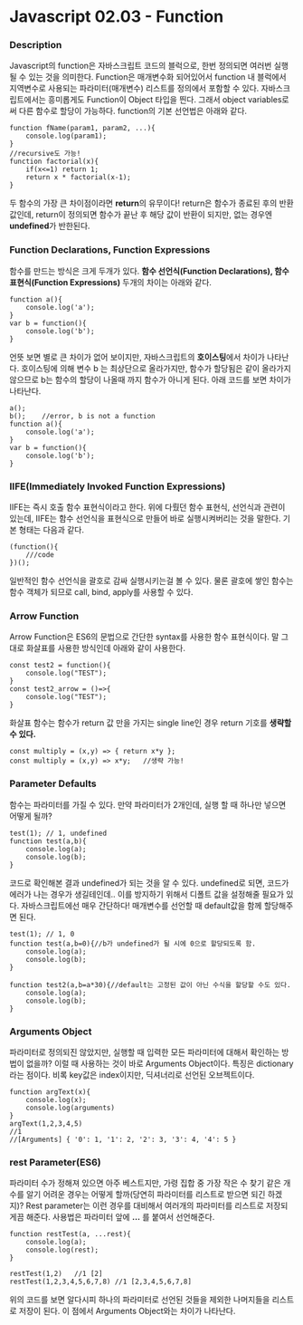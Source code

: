 # Javascript 02.03 - Function
### Description
Javascript의 function은 자바스크립트 코드의 블럭으로, 한번 정의되면 여러번 실행될 수 있는 것을 의미한다. Function은 매개변수화 되어있어서 function 내 블럭에서 지역변수로 사용되는 파라미터(매개변수) 리스트를 정의에서 포함할 수 있다.
자바스크립트에서는 흥미롭게도 Function이 Object 타입을 띈다. 그래서 object variables로써 다른 함수로 할당이 가능하다.  function의 기본 선언법은 아래와 같다.
```
function fName(param1, param2, ...){
	console.log(param1);
}
//recursive도 가능!
function factorial(x){
	if(x<=1) return 1;
	return x * factorial(x-1);
}
```
두 함수의 가장 큰 차이점이라면 **return**의 유무이다! return은 함수가 종료된 후의 반환값인데, return이 정의되면 함수가 끝난 후 해당 값이 반환이 되지만, 없는 경우엔 **undefined**가 반한된다.

### Function Declarations, Function Expressions
함수를 만드는 방식은 크게 두개가 있다. **함수 선언식(Function Declarations), 함수 표현식(Function Expressions)** 두개의 차이는 아래와 같다.
```
function a(){
	console.log('a');
}
var b = function(){
	console.log('b');
}
```
언뜻 보면 별로 큰 차이가 없어 보이지만, 자바스크립트의 **호이스팅**에서 차이가 나타난다.  호이스팅에 의해 변수 b 는 최상단으로 올라가지만, 함수가 할당됨은 같이 올라가지 않으므로  b는 함수의 할당이 나올때 까지 함수가 아니게 된다. 아래 코드를 보면 차이가 나타난다.
```
a();
b();	//error, b is not a function
function a(){
	console.log('a');
}
var b = function(){
	console.log('b');
}
```

### IIFE(Immediately Invoked Function Expressions)
IIFE는 즉시 호출 함수 표현식이라고 한다. 위에 다뤘던 함수 표현식, 선언식과 관련이 있는데, IIFE는 함수 선언식을 표현식으로 만들어 바로 실행시켜버리는 것을 말한다. 기본 형태는 다음과 같다.
```
(function(){
	///code
})();
```
일반적인 함수 선언식을 괄호로 감싸 실행시키는걸 볼 수 있다. 물론 괄호에 쌓인 함수는 함수 객체가 되므로 call, bind, apply를 사용할 수 있다.    

### Arrow Function
Arrow Function은 ES6의 문법으로 간단한 syntax를 사용한 함수 표현식이다. 말 그대로 화살표를 사용한 방식인데 아래와 같이 사용한다.
```
const test2 = function(){
    console.log("TEST");
}
const test2_arrow = ()=>{
    console.log("TEST");
}
```
화살표 함수는 함수가 return 값 만을 가지는 single line인 경우 return 기호를 **생략할 수 있다.**
```
const multiply = (x,y) => { return x*y };
const multiply = (x,y) => x*y;   //생략 가능!
```

### Parameter Defaults
함수는 파라미터를 가질 수 있다. 만약 파라미터가 2개인데, 실행 할 때 하나만 넣으면 어떻게 될까?
```
test(1); // 1, undefined
function test(a,b){
	console.log(a);
	console.log(b);	
}
```
코드로 확인해본 결과 undefined가 되는 것을 알 수 있다. undefined로 되면, 코드가 에러가 나는 경우가 생길테인데.. 이를 방지하기 위해서 디폴트 값을 설정해줄 필요가 있다. 자바스크립트에선 매우 간단하다! 매개변수를 선언할 때 default값을 함께 할당해주면 된다.
```
test(1); // 1, 0
function test(a,b=0){//b가 undefined가 될 시에 0으로 할당되도록 함.
	console.log(a);
	console.log(b);	
}

function test2(a,b=a*30){//default는 고정된 값이 아닌 수식을 할당할 수도 있다.
	console.log(a);
	console.log(b);	
}
```

### Arguments Object
파라미터로 정의되진 않았지만, 실행할 때 입력한 모든 파라미터에 대해서 확인하는 방법이 없을까? 이럴 때 사용하는 것이 바로 Arguments Object이다. 특징은 dictionary라는 점이다. 비록 key값은 index이지만, 딕셔너리로 선언된 오브젝트이다.
```
function argText(x){
    console.log(x);
    console.log(arguments)
}
argText(1,2,3,4,5)
//1
//[Arguments] { '0': 1, '1': 2, '2': 3, '3': 4, '4': 5 }
```

### rest Parameter(ES6)
파라미터 수가 정해져 있으면 아주 베스트지만, 가령 집합 중 가장 작은 수 찾기 같은 개수를 알기 어려운 경우는 어떻게 할까(당연히 파라미터를 리스트로 받으면 되긴 하겠지)?
Rest parameter는 이런 경우를 대비해서 여러개의 파라미터를 리스트로 저장되게끔 해준다. 사용법은 파라미터 앞에 **…** 를 붙여서 선언해준다.
```
function restTest(a, ...rest){
    console.log(a);
    console.log(rest);
}

restTest(1,2)	//1 [2]
restTest(1,2,3,4,5,6,7,8) //1 [2,3,4,5,6,7,8]
```
위의 코드를 보면 알다시피 하나의 파라미터로 선언된 것들을 제외한 나머지들을 리스트로 저장이 된다. 이 점에서 Arguments Object와는 차이가 나타난다.
